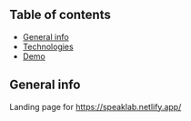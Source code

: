 ## Table of contents
* [General info](#general-info)
* [Technologies](#technologies)
* [Demo](#Demo)

## General info
Landing page for 
https://speaklab.netlify.app/
